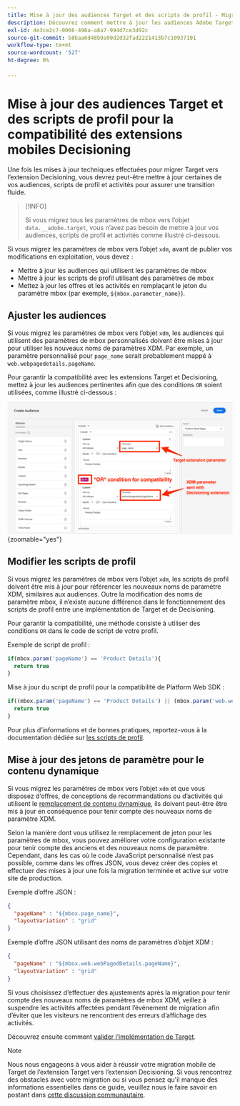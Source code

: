 ```yaml
---
title: Mise à jour des audiences Target et des scripts de profil - Migrez l’implémentation d’Adobe Target dans votre application mobile vers l’extension Adobe Journey Optimizer - Decisioning
description: Découvrez comment mettre à jour les audiences Adobe Target et les scripts de profil pour des raisons de compatibilité avec l’extension Decisioning.
exl-id: de3ce2c7-0066-496a-a8a7-994d7ce3d92c
source-git-commit: b8baa6d48b9a99d2d32fad2221413b7c10937191
workflow-type: tm+mt
source-wordcount: '527'
ht-degree: 0%

---
```


# Mise à jour des audiences Target et des scripts de profil pour la compatibilité des extensions mobiles Decisioning


Une fois les mises à jour techniques effectuées pour migrer Target vers l’extension Decisioning, vous devrez peut-être mettre à jour certaines de vos audiences, scripts de profil et activités pour assurer une transition fluide.

>[!INFO]
>
>Si vous migrez tous les paramètres de mbox vers l’objet `data.__adobe.target`, vous n’avez pas besoin de mettre à jour vos audiences, scripts de profil et activités comme illustré ci-dessous.


Si vous migrez les paramètres de mbox vers l’objet `xdm`, avant de publier vos modifications en exploitation, vous devez :

* Mettre à jour les audiences qui utilisent les paramètres de mbox
* Mettre à jour les scripts de profil utilisant des paramètres de mbox
* Mettez à jour les offres et les activités en remplaçant le jeton du paramètre mbox (par exemple, `${mbox.parameter_name}`).

## Ajuster les audiences

Si vous migrez les paramètres de mbox vers l’objet `xdm`, les audiences qui utilisent des paramètres de mbox personnalisés doivent être mises à jour pour utiliser les nouveaux noms de paramètres XDM. Par exemple, un paramètre personnalisé pour `page_name` serait probablement mappé à `web.webpagedetails.pageName`.

Pour garantir la compatibilité avec les extensions Target et Decisioning, mettez à jour les audiences pertinentes afin que des conditions `OR` soient utilisées, comme illustré ci-dessous :

![Comment afficher et mettre à jour une audience cible pour la compatibilité de l’extension Decisioning ](assets/target-audience-update.png){zoomable="yes"}

## Modifier les scripts de profil

Si vous migrez les paramètres de mbox vers l’objet `xdm`, les scripts de profil doivent être mis à jour pour référencer les nouveaux noms de paramètre XDM, similaires aux audiences. Outre la modification des noms de paramètre mbox, il n’existe aucune différence dans le fonctionnement des scripts de profil entre une implémentation de Target et de Decisioning.

Pour garantir la compatibilité, une méthode consiste à utiliser des conditions `OR` dans le code de script de votre profil.

Exemple de script de profil :

```Javascript
if(mbox.param('pageName') == 'Product Details'){
  return true
}
```

Mise à jour du script de profil pour la compatibilité de Platform Web SDK :

```Javascript
if((mbox.param('pageName') == 'Product Details') || (mbox.param('web.webPageDetails.pageName') =='Product Details')){
  return true
}
```

Pour plus d’informations et de bonnes pratiques, reportez-vous à la documentation dédiée sur [les scripts de profil](https://experienceleague.adobe.com/en/docs/target/using/audiences/visitor-profiles/profile-parameters).

## Mise à jour des jetons de paramètre pour le contenu dynamique

Si vous migrez les paramètres de mbox vers l’objet `xdm` et que vous disposez d’offres, de conceptions de recommandations ou d’activités qui utilisent le [remplacement de contenu dynamique](https://experienceleague.adobe.com/en/docs/target/using/experiences/offers/passing-profile-attributes-to-the-html-offer), ils doivent peut-être être mis à jour en conséquence pour tenir compte des nouveaux noms de paramètre XDM.

Selon la manière dont vous utilisez le remplacement de jeton pour les paramètres de mbox, vous pouvez améliorer votre configuration existante pour tenir compte des anciens et des nouveaux noms de paramètre. Cependant, dans les cas où le code JavaScript personnalisé n’est pas possible, comme dans les offres JSON, vous devez créer des copies et effectuer des mises à jour une fois la migration terminée et active sur votre site de production.

Exemple d’offre JSON :

```JSON
{
  "pageName" : "${mbox.page_name}",
  "layoutVariation" : "grid"
}
```

Exemple d’offre JSON utilisant des noms de paramètres d’objet XDM :

```JSON
{
  "pageName" : "${mbox.web.webPagedDetails.pageName}",
  "layoutVariation" : "grid"
}
```

Si vous choisissez d’effectuer des ajustements après la migration pour tenir compte des nouveaux noms de paramètres de mbox XDM, veillez à suspendre les activités affectées pendant l’événement de migration afin d’éviter que les visiteurs ne rencontrent des erreurs d’affichage des activités.


Découvrez ensuite comment [valider l’implémentation de Target](validate.md).

>[!NOTE]
>
>Nous nous engageons à vous aider à réussir votre migration mobile de Target de l’extension Target vers l’extension Decisioning. Si vous rencontrez des obstacles avec votre migration ou si vous pensez qu&#39;il manque des informations essentielles dans ce guide, veuillez nous le faire savoir en postant dans [cette discussion communautaire](https://experienceleaguecommunities.adobe.com/t5/adobe-experience-platform-data/tutorial-discussion-migrate-target-from-at-js-to-web-sdk/m-p/575587#M463).
